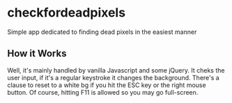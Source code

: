 # checkfordeadpixels
Simple app dedicated to finding dead pixels in the easiest manner

## How it Works
Well, it's mainly handled by vanilla Javascript and some jQuery. It cheks the user input, if it's a regular keystroke it changes the background. There's a clause to reset to a white bg if you hit the ESC key or the right mouse button. Of course, hitting F11 is allowed so you may go full-screen.

